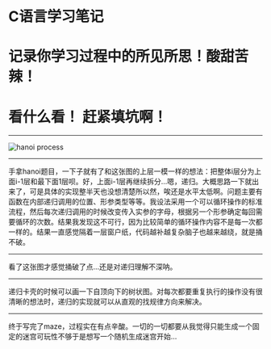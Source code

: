 # C语言学习笔记

# 记录你学习过程中的所见所思！酸甜苦辣！

# 看什么看！ 赶紧填坑啊！
***
![hanoi process](C:\Users\administratorx\Desktop\20220917150502.jpg)
***
手拿hanoi题目，一下子就有了和这张图的上层一模一样的想法：把整体i层分为上面i-1层和最下面1层呗。好，上面i-1层再继续拆分...嗯，递归。大概思路一下就出来了，可是具体的实现整半天也没想清楚所以然，唉还是水平太低啊。问题主要有函数在内部递归调用的位置、形参类型等等。我设法采用一个可以循环操作的标准流程，然后每次递归调用的时候改变传入实参的字母，根据另一个形参确定每回需要循环的次数。结果我发现这不可行，因为比较简单的循环操作内容不是每一次都一样的。结果一直感觉隔着一层窗户纸，代码越补越复杂脑子也越来越绕，就是捅不破。
***
看了这张图才感觉捅破了点...还是对递归理解不深呐。
***
递归卡壳的时候可以画一下自顶向下的树状图。对每次都要重复执行的操作没有很清晰的想法时，递归的实现就可以从直观的找规律方向来解决。
***
终于写完了maze，过程实在有点辛酸。一切的一切都要从我觉得只能生成一个固定的迷宫可玩性不够于是想写一个随机生成迷宫开始...